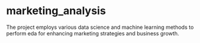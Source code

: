 # marketing_analysis
The project employs various data science and machine learning methods to perform eda for enhancing marketing strategies and business growth.
